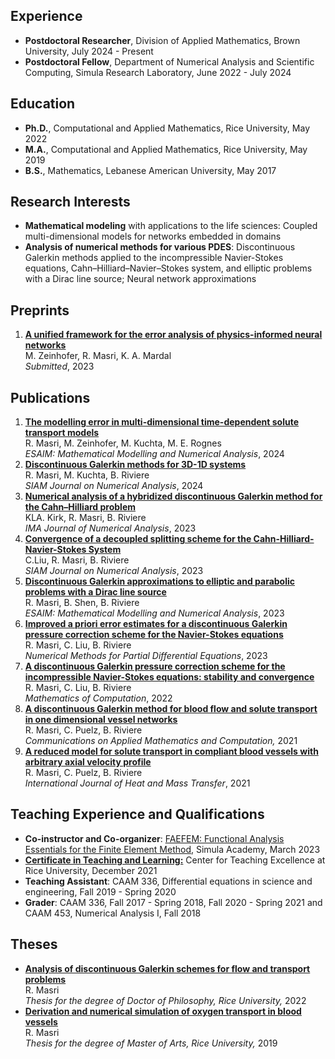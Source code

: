 ## Experience 
- **Postdoctoral Researcher**, Division of Applied Mathematics, Brown University, July 2024 - Present 
- **Postdoctoral Fellow**, Department of Numerical Analysis and Scientific Computing, Simula Research Laboratory, June 2022 - July 2024

## Education 
- **Ph.D.**, Computational and Applied Mathematics, Rice University, May 2022 
- **M.A.**,  Computational and Applied Mathematics, Rice University, May 2019 
- **B.S.**,  Mathematics, Lebanese American University, May 2017 

## Research Interests 
-  **Mathematical modeling** with applications to the life sciences: Coupled multi-dimensional models for networks embedded in domains   
-  **Analysis of numerical methods for various PDES**: Discontinuous Galerkin methods applied to the incompressible Navier-Stokes equations, Cahn–Hilliard–Navier–Stokes system, and elliptic problems with a Dirac line source; Neural network approximations

## Preprints  
1. [**A unified framework for the error analysis of physics-informed neural networks**](https://arxiv.org/pdf/2311.00529.pdf) <br />
M. Zeinhofer, R. Masri, K. A. Mardal <br />
  *Submitted*, 2023 
   
## Publications 
1. [**The modelling error in multi-dimensional time-dependent solute transport models**](https://www.esaim-m2an.org/articles/m2an/abs/2024/05/m2an230121/m2an230121.html)<br />
R. Masri, M. Zeinhofer, M. Kuchta, M. E. Rognes<br />
  *ESAIM: Mathematical Modelling and Numerical Analysis*, 2024
1. [**Discontinuous Galerkin methods for 3D-1D systems**](https://epubs.siam.org/doi/full/10.1137/23M1627390) <br />
R. Masri,  M. Kuchta, B. Riviere <br />
*SIAM Journal on Numerical Analysis*, 2024
1. [**Numerical analysis of a hybridized discontinuous Galerkin method for the Cahn–Hilliard problem**](https://doi.org/10.1093/imanum/drad075)<br /> 
KLA. Kirk, R. Masri, B. Riviere  
 *IMA Journal of Numerical Analysis*, 2023
1. [**Convergence of a decoupled splitting scheme for the Cahn-Hilliard-Navier-Stokes System**](https://epubs.siam.org/doi/10.1137/22M1528069)<br /> 
 C.Liu, R. Masri, B. Riviere  
*SIAM Journal on Numerical Analysis*, 2023 
1. [**Discontinuous Galerkin approximations to elliptic and parabolic problems with a Dirac line source**](https://www.esaim-m2an.org/component/article?access=doi&doi=10.1051/m2an/2022095)<br />
R. Masri, B. Shen, B. Riviere        
*ESAIM: Mathematical Modelling and Numerical Analysis*, 2023 
1. [**Improved a priori error estimates for a discontinuous Galerkin pressure correction scheme for the Navier-Stokes equations**](https://onlinelibrary.wiley.com/doi/10.1002/num.23002)  
 R. Masri, C. Liu, B. Riviere        
*Numerical Methods for Partial Differential Equations*, 2023  
1.  [**A discontinuous Galerkin pressure correction scheme for the incompressible Navier-Stokes equations: stability and convergence**](https://www.ams.org/journals/mcom/0000-000-00/S0025-5718-2022-03731-5/)   
R. Masri, C. Liu, B. Riviere        
*Mathematics of Computation*, 2022
1. [**A discontinuous Galerkin method for blood flow and solute transport in one dimensional vessel networks**](https://link.springer.com/article/10.1007/s42967-021-00126-5)  
R. Masri, C. Puelz, B. Riviere  
*Communications on Applied Mathematics and Computation,* 2021
1. [**A reduced model for solute transport in compliant blood vessels with arbitrary axial velocity profile**](https://www.sciencedirect.com/science/article/pii/S0017931021004828)  
R. Masri, C. Puelz, B. Riviere  
*International Journal of Heat and Mass Transfer*, 2021 

## Teaching Experience and Qualifications 
- **Co-instructor and Co-organizer**:
 [FAEFEM: Functional Analysis Essentials for the Finite Element Method](https://www.simula.no/education/courses/faefem-functional-analysis-essentials-finite-element-method), Simula Academy, March 2023
- [**Certificate in Teaching and Learning:**](https://cte.rice.edu/grads) Center for Teaching Excellence at Rice University, December 2021 
- **Teaching Assistant**:  CAAM 336, Differential equations in science and engineering,
Fall 2019 - Spring 2020
- **Grader**:  CAAM 336, Fall 2017 - Spring 2018, Fall 2020 - Spring 2021 and CAAM 453, Numerical Analysis I, Fall 2018

<!---
## Research Presentations 
- **A Decoupled Splitting Scheme Combined with a Discontinuous Galerkin Spatial Discretization for Solving the Cahn-Hilliard-Navier-Stokes Equations**<br>
  *SIAM Conference on Computational Science and Engineering*, March 2023
- **Analysis of discontinuous Galerkin methods combined with splitting techniques for incompressible flow**<br />
 *2022 SIAM Annual Meetings*, July 2022
- **Discontinuous Galerkin pressure correction methods for incompressible flow**<br /> 
*Finite Element Rodeo at Southern Methodist University, 2022* 
- **Stability and convergence of high order discontinuous Galerkin methods for incompressible flows**  
 *SIAM Texas Louisiana Annual Meeting*, November 2021
- **One dimensional models of solute transport and blood flow: derivation and numerical simulation** <br /> 
  *SIAM Conference on Computational Science and Engineering*, March 2021
- **Derivation and simulation of blood flow and solute transport models in one dimensional vessel networks** <br />
   *SIAM Texas Louisiana Annual Meeting*, October 2020
 - **Discontinuous Galerkin methods for blood flow and solute transport models** 
 <br /> *Finite Element Rodeo at Baylor University*, March 2020
---> 
## Theses 
- [**Analysis of discontinuous Galerkin schemes for flow and transport problems**](https://scholarship.rice.edu/handle/1911/113379) <br />
R. Masri  <br />
*Thesis for the degree of Doctor of Philosophy, Rice University,* 2022 
- [**Derivation and numerical simulation of oxygen transport in blood vessels**](https://scholarship.rice.edu/handle/1911/107400)    
R. Masri  
*Thesis for the degree of Master of Arts, Rice University,* 2019 <!--[link to thesis](https://scholarship.rice.edu/handle/1911/107400).-->

<!---
## Awards 
-  **Student Travel Award**, SIAM Texas-Louisiana Section, 2021 
-  **Student Travel Award**, SIAM Conference on Computational Science and Engineering, 2021
-  **Alan Weiser Memorial Travel Award**, Rice University, 2020
-  **Fulbright Winner**, U.S. Embassy in Beirut, 2017
--->
